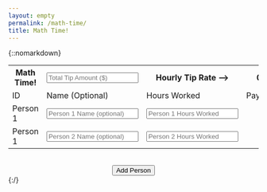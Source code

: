 ```yaml
---
layout: empty
permalink: /math-time/
title: Math Time!
---
```


{::nomarkdown}
<head>
  <!-- <link href="https://cdn.jsdelivr.net/npm/bootstrap@5.1.3/dist/css/bootstrap.min.css" rel="stylesheet" integrity="sha384-1BmE4kWBq78iYhFldvKuhfTAU6auU8tT94WrHftjDbrCEXSU1oBoqyl2QvZ6jIW3" crossorigin="anonymous"> -->
	<link rel="stylesheet" href="/assets/css/main.css">
	<script src="/assets/js/math-time.js"></script>
</head>
<body>
  <table class="math-time math-time__table">
    <tr class="math-time__header-row">
      <th>Math Time!</th>
      <th><input placeholder="Total Tip Amount ($)" id="total-tip"></input></th>
      <th>Hourly Tip Rate --></th>
      <th id="hourly">0</th>
    </tr>
    <tr>
      <td>ID</td>
      <td>Name (Optional)</td>
      <td>Hours Worked</td>
      <td>Payout</td>
    </tr>
    <tr class="person" id="person-1">
      <td>Person 1</td>
      <td><input class="name" placeholder="Person 1 Name (optional)"></input></td>
      <td><input class="hours" placeholder="Person 1 Hours Worked"></input></td>
      <td class="payout"></td>
    </tr>
    <tr class="person" id="person-2">
      <td>Person 1</td>
      <td><input class="name" placeholder="Person 2 Name (optional)"></input></td>
      <td><input class="hours" placeholder="Person 2 Hours Worked"></input></td>
      <td class="payout"></td>
    </tr>
  </table>
  <br />
  <div style="width: 100%; display: flex; justify-content: center">
    <button id="add-person" class="math-time__add-person" type="button">Add Person</button>
  </div>
</body>
{:/}

